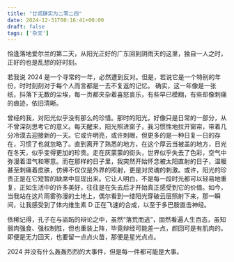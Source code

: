 ```yaml
---
title: "廿贰肆实为二零二四"
date: 2024-12-31T00:16:41+00:00
draft: false
tags: ['杂文']
---
```


恰逢落地爱尔兰的第二天，从阳光正好的广东回到阴雨天的这里，独自一人之时，正好的也是乱想的好时刻。

<!--more-->



若我说 2024 是一个寻常的一年，必然遭到反对。但是，若说它是一个特别的年份，时时刻刻对于每个人而言都是一去不复返的记忆。 确实，这一年像是一张纸，抖落下无数的尘埃，每一页都夹杂着喜怒哀乐，有些早已模糊，有些却像刺痛的痕迹，依旧清晰。

曾经的我，对阳光似乎没有那么的珍惜。那时的阳光，好像只是日常的一部分，从不曾深刻思考它的意义。每天醒来，阳光照进窗子，我习惯性地拉开窗帘，带着几分冷漠去迎接新的一天。它或许明亮，或许刺眼，但更多的是一种日复一日的存在，习惯了也就忽略了。直到离开了熟悉的地方，在这个厚云当被盖的地方，日光在冬天，似乎变得更加的珍贵。走在灰蒙蒙的街头，世界似乎失去了色彩，空气中弥漫着湿气和寒意。而在那样的日子里，我突然开始怀念被太阳直射的日子，温暖甚至刺痛着皮肤，仿佛不仅仅是外界的照射，更是对灵魂的刺激。或许，阳光的珍贵正是在它短暂的缺席中显现出来。它让人明白，不是每一段时光都可以轻易地重复，正如生活中的许多美好，往往是在失去后才开始真正感受到它的价值。如今，当我站在这片雨雾弥漫的土地上，偶尔看到一缕阳光穿破云层照射下来，那一瞬间，让我感受到了体内维生素 D 正在飞速的合成，以至于多巴胺直击神经。

依稀记得，孔子在与盜跖的辩论之中，虽然“落荒而逃”，固然看遍人生百态，虽知弱肉强食、强权制胜，但也重装上阵，毕竟辩经可能差一点，颜回可是有肌肉的。即便是无力回天，也要留一点点火苗，那便是星光点点。

2024 并没有什么轰轰烈烈的大事件，但是每一件都可能是大事。